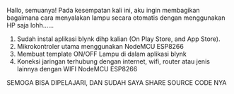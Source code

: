 Hallo, semuanya! 
Pada kesempatan kali ini, aku ingin membagikan bagaimana cara menyalakan lampu secara otomatis dengan menggunakan HP saja lohh......

1. Sudah instal aplikasi blynk dihp kalian (On Play Store, and App Store).
2. Mikrokontroler utama menggunakan NodeMCU ESP8266
3. Membuat template ON/OFF Lampu di dalam aplikasi blynk
4. Koneksi jaringan terhubung dengan internet, wifi, router atau jenis lainnya dengan WIFI NodeMCU ESP8266

SEMOGA BISA DIPELAJARI, DAN SUDAH SAYA SHARE SOURCE CODE NYA

